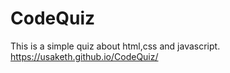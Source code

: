# CodeQuiz
This is a simple quiz about html,css and javascript.
https://usaketh.github.io/CodeQuiz/
